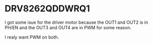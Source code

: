 # DRV8262QDDWRQ1

I got some isue for the driver motor because the OUT1 and OUT2 is in PH/EN and the OUT3 and OUT4 are in PWM for some reason.

I realy want PWM on both.
